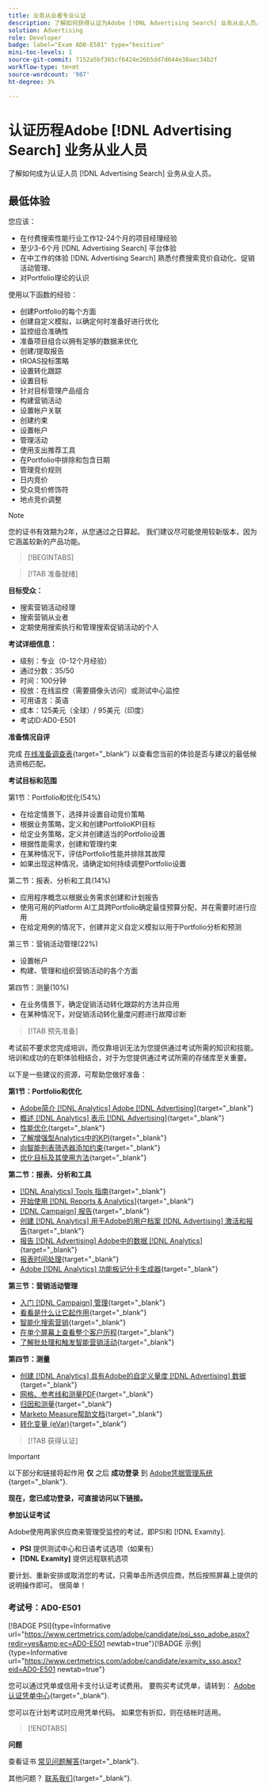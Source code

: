 ```yaml
---
title: 业务从业者专业认证
description: 了解如何获得认证为Adobe [!DNL Advertising Search] 业务从业人员。
solution: Advertising
role: Developer
badge: label="Exam AD0-E501" type="besitive"
mini-toc-levels: 1
source-git-commit: 7152a5bf365cf6424e26b5dd7d644e38aec34b2f
workflow-type: tm+mt
source-wordcount: '987'
ht-degree: 3%

---
```


# 认证历程Adobe [!DNL Advertising Search] 业务从业人员

了解如何成为认证人员 [!DNL Advertising Search] 业务从业人员。

## 最低体验

您应该：

* 在付费搜索性能行业工作12-24个月的项目经理经验
* 至少3-6个月 [!DNL Advertising Search] 平台体验
* 在中工作的体验 [!DNL Advertising Search] 熟悉付费搜索竞价自动化、促销活动管理、
* 对Portfolio理论的认识

使用以下函数的经验：

* 创建Portfolio的每个方面
* 创建自定义模拟，以确定何时准备好进行优化
* 监控组合准确性
* 准备项目组合以拥有足够的数据来优化
* 创建/提取报告
* tROAS投标策略
* 设置转化跟踪
* 设置目标
* 针对目标管理产品组合
* 构建营销活动
* 设置帐户关联
* 创建约束
* 设置帐户
* 管理活动
* 使用支出推荐工具
* 在Portfolio中排除和包含日期
* 管理竞价规则
* 日内竞价
* 受众竞价修饰符
* 地点竞价调整

>[!NOTE]
>
>您的证书有效期为2年，从您通过之日算起。 我们建议尽可能使用较新版本，因为它涵盖较新的产品功能。

>[!BEGINTABS]

>[!TAB 准备就绪]

**目标受众：**

* 搜索营销活动经理
* 搜索营销从业者
* 定期使用搜索执行和管理搜索促销活动的个人

**考试详细信息：**

* 级别：专业（0-12个月经验）
* 通过分数：35/50
* 时间：100分钟
* 投放：在线监控（需要摄像头访问）或测试中心监控
* 可用语言：英语
* 成本：125美元（全球）/ 95美元（印度）
* 考试ID:AD0-E501

**准备情况自评**

完成 [在线准备调查表](https://scorpion.caveon.com/launchpad/ad-q-e407-readiness-questionnaire-for-adobe-target-architect-master-exam-copy-2yfz3t/ad-q-e501-readiness-questionnaire-for-adobe-advertising-cloud-search-business-practitioner-professional-exam){target="_blank"} 以查看您当前的体验是否与建议的最低候选资格匹配。

**考试目标和范围**

第1节：Portfolio和优化(54%)

* 在给定情景下，选择并设置自动竞价策略
* 根据业务策略，定义和创建PortfolioKPI目标
* 给定业务策略，定义并创建适当的Portfolio设置
* 根据性能需求，创建和管理约束
* 在某种情况下，评估Portfolio性能并排除其故障
* 如果出现这种情况，请确定如何持续调整Portfolio设置

第二节：报表、分析和工具(14%)

* 应用程序概念以根据业务需求创建和计划报告
* 使用可用的Platform AI工具跨Portfolio确定最佳预算分配，并在需要时进行应用
* 在给定用例的情况下，创建并定义自定义模拟以用于Portfolio分析和预测

第三节：营销活动管理(22%)

* 设置帐户
* 构建、管理和组织营销活动的各个方面

第四节：测量(10%)

* 在业务情景下，确定促销活动转化跟踪的方法并应用
* 在某种情况下，对促销活动转化量度问题进行故障诊断

>[!TAB 预先准备]

考试前不要求您完成培训，而仅靠培训无法为您提供通过考试所需的知识和技能。 培训和成功的在职体验相结合，对于为您提供通过考试所需的存储库至关重要。

以下是一些建议的资源，可帮助您做好准备：

**第1节：Portfolio和优化**

* [Adobe简介 [!DNL Analytics] Adobe [!DNL Advertising]](https://experienceleague.adobe.com/docs/advertising-cloud-learn/tutorials/analytics/intro-a4adc.html?lang=en){target="_blank"}
* [概述 [!DNL Analytics] 表示 [!DNL Advertising]](https://experienceleague.adobe.com/docs/advertising-cloud/integrations/analytics/overview.html?lang=en){target="_blank"}
* [性能优化](https://business.adobe.com/in/products/advertising/performance-optimization.html){target="_blank"}
* [了解增强型Analytics中的KPI](https://experienceleague.adobe.com/docs/workfront-learn/tutorials-workfront/reporting/enhanced-analytics/10-kpis-overview.html){target="_blank"}
* [向智能列表筛选器添加约束](https://experienceleague.adobe.com/docs/marketo/using/product-docs/core-marketo-concepts/smart-lists-and-static-lists/using-smart-lists/add-a-constraint-to-a-smart-list-filter.html?lang=en){target="_blank"}
* [优化目标及其使用方法](https://experienceleague.adobe.com/docs/advertising-cloud/dsp/optimization/optimization-goals.html?lang=en){target="_blank"}

**第二节：报表、分析和工具**

* [[!DNL Analytics] Tools 指南](https://experienceleague.adobe.com/docs/analytics/analyze/home.html?lang=en){target="_blank"}
* [开始使用 [!DNL Reports & Analytics]](https://experienceleague.adobe.com/docs/analytics/analyze/reports-analytics/getting-started.html?lang=en){target="_blank"}
* [[!DNL Campaign] 报告](https://business.adobe.com/in/products/campaign/campaign-reporting.html){target="_blank"}
* [创建 [!DNL Analytics] 用于Adobe的用户档案 [!DNL Advertising] 激活和报告](https://experienceleague.adobe.com/docs/advertising-cloud-learn/tutorials/analytics/analytics-profiles-a4adc.html?lang=en){target="_blank"}
* [报告 [!DNL Advertising] Adobe中的数据 [!DNL Analytics]](https://experienceleague.adobe.com/docs/analytics/integration/advertising-analytics/advertising-analytics-workflow/aa-report-ad-data-an.html?lang=en){target="_blank"}
* [报表时间处理](https://experienceleague.adobe.com/docs/analytics/components/virtual-report-suites/vrs-report-time-processing.html?lang=zh-Hans){target="_blank"}
* [Adobe [!DNL Analytics] 功能板记分卡生成器](https://experienceleague.adobe.com/docs/analytics-learn/tutorials/additional-tools/analytics-dashboards/adobe-analytics-dashboards-scorecard-builder.html?lang=en){target="_blank"}

**第三节：营销活动管理**

* [入门 [!DNL Campaign] 管理](https://experienceleague.adobe.com/docs/campaign-standard/using/administrating/get-started-campaign-administration.html?lang=en){target="_blank"}
* [看看是什么让它起作用](https://business.adobe.com/in/products/campaign/campaign-management.html){target="_blank"}
* [智能化搜索营销](https://www.adobe.com/content/dam/www/us/en/avstg/search-marketing-management/pdfs/Adobe_Advertising_Cloud_Search_Marketing_Tips_and_Tricks_Sheet.pdf){target="_blank"}
* [在单个屏幕上查看整个客户历程](https://business.adobe.com/in/products/campaign/adobe-campaign.html){target="_blank"}
* [了解批处理和触发智能营销活动](https://experienceleague.adobe.com/docs/marketo/using/product-docs/core-marketo-concepts/smart-campaigns/creating-a-smart-campaign/understanding-batch-and-trigger-smart-campaigns.html?lang=en){target="_blank"}

**第四节：测量**

* [创建 [!DNL Analytics] 具有Adobe的自定义量度 [!DNL Advertising] 数据](https://experienceleague.adobe.com/docs/advertising-cloud-learn/tutorials/analytics/analytics-custom-metrics-a4adc.html?lang=en){target="_blank"}
* [网格、参考线和测量PDF](https://helpx.adobe.com/in/acrobat/using/grids-guides-measurements-pdfs.html){target="_blank"}
* [归因和测量](https://business.adobe.com/in/products/advertising/attribution-measurement.html){target="_blank"}
* [Marketo Measure帮助文档](https://experienceleague.adobe.com/docs/marketo-measure/using/home.html?lang=en){target="_blank"}
* [转化变量 (eVar)](https://experienceleague.adobe.com/docs/analytics/admin/admin-tools/manage-report-suites/edit-report-suite/conversion-variables/conversion-var-admin.html?lang=en){target="_blank"}

>[!TAB 获得认证]

>[!IMPORTANT]
>
>以下部分和链接将起作用 **仅**  之后 **成功登录** 到 [Adobe凭据管理系统](http://www.certmetrics.com/adobe){target="_blank"}.

**现在，您已成功登录，可直接访问以下链接。**

**参加认证考试**

Adobe使用两家供应商来管理受监控的考试，即PSI和 [!DNL Examity].

* **PSI** 提供测试中心和日语考试选项（如果有）
* **[!DNL Examity]** 提供远程联机选项

要计划、重新安排或取消您的考试，只需单击所选供应商，然后按照屏幕上提供的说明操作即可。 很简单！

### 考试号：AD0-E501

[!BADGE PSI]{type=Informative url="https://www.certmetrics.com/adobe/candidate/psi_sso_adobe.aspx?redir=yes&amp;ec=AD0-E501 newtab=true"}[!BADGE 示例]{type=Informative url="https://www.certmetrics.com/adobe/candidate/examity_sso.aspx?eid=AD0-E501 newtab=true"}

您可以通过凭单或信用卡支付认证考试费用。 要购买考试凭单，请转到： [Adobe认证凭单中心](https://market.xvoucher.com/adobe/global){target="_blank"}.

您可以在计划考试时应用凭单代码。 如果您有折扣，则在结帐时适用。

>[!ENDTABS]

**问题**

查看证书 [常见问题解答](https://experienceleague.adobe.com/docs/certification/certification/faq.html?lang=en){target="_blank"}.

其他问题？ [联系我们](mailto:certif@adobe.com){target="_blank"}.
